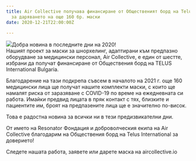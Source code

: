 ```yaml
---
title: Air Collective получава финансиране от Общественият борд на Telus International
  за даряването на още 160 бр. маски
date: 2020-12-21T22:00:00Z

---
```

![](/images/logo-telus.jpg)Добра новина в последните дни на 2020!  
Нашият проект за маски за шнорхелинг, адаптирани към предпазно оборудване за медицински персонал, Air Collective, е един от шестте, избрани да получат финансиране от Обществения борд на TELUS International Bulgaria.

Благодарение на тази подкрепа съвсем в началото на 2021 г. още 160 медицински лица ще получат нашите комплекти маски, с които ще намалят риска от заразяване с COVID-19 по време на ежедневната си работа. Имайки предвид лицата в пряк контакт с тях, близките и пациентите им, броят на предпазените лица ще е значително по-висок.

Това е радостна новина за всички ни в тези предизвикателни дни.

От името на Resonator Фондация и доброволческия екипа на Air Collective благодарим на Обществения борд на Telus International за доверието!

Следете нашата работа, заявете или дарете маска на aircollective.io